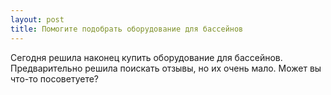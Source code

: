 ```yaml
---
layout: post 
title: Помогите подобрать оборудование для бассейнов 
--- 
```

Сегодня решила наконец купить оборудование для бассейнов. Предварительно решила поискать отзывы, но их очень мало. Может вы что-то посоветуете?